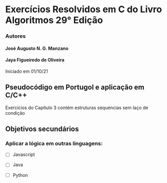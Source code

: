 # Exercícios Resolvidos em C do Livro Algoritmos 29° Edição
### Autores 
#### José Augusto N. G. Manzano
#### Jaya Figueiredo de Oliveira
Iniciado em 01/10/21
## Pseudocódigo em Portugol e aplicação em C/C++

Exercícios do Capítulo 3 contém estruturas sequencias sem laço de condição

## Objetivos secundários
### Aplicar a lógica em outras linguagens:
- [ ] Javascript
- [ ] Java
- [ ] Python

